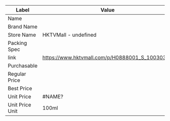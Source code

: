 | Label           | Value                                          |
| --------------- | ---------------------------------------------- |
| Name            |                                                |
| Brand Name      |                                                |
| Store Name      | HKTVMall - undefined                           |
| Packing Spec    |                                                |
| link            | https://www.hktvmall.com/p/H0888001_S_10030319 |
| Purchasable     |                                                |
| Regular Price   |                                                |
| Best Price      |                                                |
| Unit Price      | #NAME?                                         |
| Unit Price Unit | 100ml                                          |
